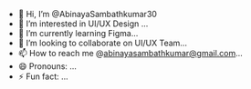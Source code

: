 - 👋 Hi, I’m @AbinayaSambathkumar30
- 👀 I’m interested in UI/UX Design ...
- 🌱 I’m currently learning Figma...
- 💞️ I’m looking to collaborate on  UI/UX Team...
- 📫 How to reach me @abinayasambathkumar@gmail.com...
- 😄 Pronouns: ...
- ⚡ Fun fact: ...

<!---
AbinayaSambathkumar30/AbinayaSambathkumar30 is a ✨ special ✨ repository because its `README.md` (this file) appears on your GitHub profile.
You can click the Preview link to take a look at your changes.
--->
